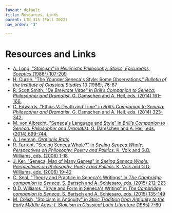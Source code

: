 ```yaml
---
layout: default
title: Resources, Links
parent: LTN 315 (Fall 2022)
nav_order: "3"

---
```

# Resources and Links

* [A. Long, "Stoicism" in _Hellenistic Philosophy: Stoics, Epicureans, Sceptics_ (1986²) 107-209]()
* [H. Currie, "The Younger Seneca's Style: Some Observations," _Bulletin of the Institute of Classical Studies_ 13 (1966), 76-87]()
* [R. Scott Smith, "_De Brevitate Vitae_" in _Brill’s Companion to Seneca: Philosopher and Dramatist_. G. Damschen and A. Heil, eds. (2014) 161–166.]()
* [C. Edwards, "Ethics V: Death and Time" in _Brill’s Companion to Seneca: Philosopher and Dramatist_. G. Damschen and A. Heil, eds. (2014) 323-342.]()
* [M. von Albrecht, "Seneca's Language and Style" in _Brill’s Companion to Seneca: Philosopher and Dramatist_. G. Damschen and A. Heil, eds. (2014) 699-744.]()
* [A. Leeman, _Orationis Ratio_]()
* [R. Tarrant, "Seeing Seneca Whole?" in _Seeing Seneca Whole: Perspectives on Philosophy, Poetry and Politics_. K. Volk and G.D. Williams, eds. (2006) 1-18]()
* [J. Ker, "Seneca, Man of Many Genres" in _Seeing Seneca Whole: Perspectives on Philosophy, Poetry and Politics_. K. Volk and G.D. Williams, eds. (2006) 19-42]()
* [C. Seal, "Theory and Practice in Seneca's Writings" in _The Cambridge companion to Seneca_. S. Bartsch and A. Schiesaro, eds. (2015) 212-223]()
* [G.D. Williams, "Style and Form in Seneca's Writing" in _The Cambridge companion to Seneca_. S. Bartsch and A. Schiesaro, eds. (2015) 135-149]()
* [M. Colish, "Stoicism in Antiquity" in _Stoic Tradition from Antiquity to the Early Middle Ages: I. Stoicism in Classical Latin Literature_ (1985) 7-60]()